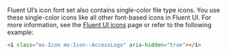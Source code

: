 Fluent UI’s icon font set also contains single-color file type icons. You use these single-color icons like all other font-based icons in Fluent UI. For more information, see the [Fluent UI icons](#/styles/web/icons) page or refer to the following example:

```html
<i class="ms-Icon ms-Icon--AccessLogo" aria-hidden="true"></i>
```
